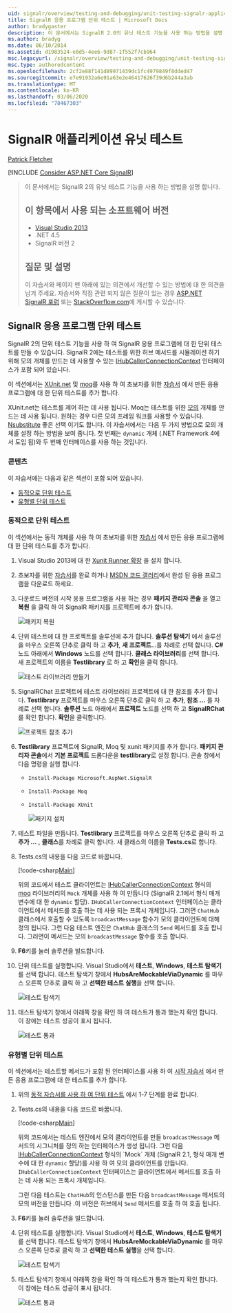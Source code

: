 ```yaml
---
uid: signalr/overview/testing-and-debugging/unit-testing-signalr-applications
title: SignalR 응용 프로그램 단위 테스트 | Microsoft Docs
author: bradygaster
description: 이 문서에서는 SignalR 2.0의 유닛 테스트 기능을 사용 하는 방법을 설명 합니다.
ms.author: bradyg
ms.date: 06/10/2014
ms.assetid: d1983524-e0d5-4ee6-9d87-1f552f7cb964
msc.legacyurl: /signalr/overview/testing-and-debugging/unit-testing-signalr-applications
msc.type: authoredcontent
ms.openlocfilehash: 2cf2e88f141d89971439dc1fc4979849f8dded47
ms.sourcegitcommit: e7e91932a6e91a63e2e46417626f39d6b244a3ab
ms.translationtype: MT
ms.contentlocale: ko-KR
ms.lasthandoff: 03/06/2020
ms.locfileid: "78467303"
---
```

# <a name="unit-testing-signalr-applications"></a>SignalR 애플리케이션 유닛 테스트

[Patrick Fletcher](https://github.com/pfletcher)

[!INCLUDE [Consider ASP.NET Core SignalR](~/includes/signalr/signalr-version-disambiguation.md)]

> 이 문서에서는 SignalR 2의 유닛 테스트 기능을 사용 하는 방법을 설명 합니다.
>
> ## <a name="software-versions-used-in-this-topic"></a>이 항목에서 사용 되는 소프트웨어 버전
>
>
> - [Visual Studio 2013](https://my.visualstudio.com/Downloads?q=visual%20studio%202013)
> - .NET 4.5
> - SignalR 버전 2
>
>
>
> ## <a name="questions-and-comments"></a>질문 및 설명
>
> 이 자습서와 페이지 맨 아래에 있는 의견에서 개선할 수 있는 방법에 대 한 의견을 남겨 주세요. 자습서와 직접 관련 되지 않은 질문이 있는 경우 [ASP.NET SignalR 포럼](https://forums.asp.net/1254.aspx/1?ASP+NET+SignalR) 또는 [StackOverflow.com](http://stackoverflow.com/)에 게시할 수 있습니다.

<a id="unit"></a>
## <a name="unit-testing-signalr-applications"></a>SignalR 응용 프로그램 단위 테스트

SignalR 2의 단위 테스트 기능을 사용 하 여 SignalR 응용 프로그램에 대 한 단위 테스트를 만들 수 있습니다. SignalR 2에는 테스트를 위한 허브 메서드를 시뮬레이션 하기 위해 모의 개체를 만드는 데 사용할 수 있는 [IHubCallerConnectionContext](https://msdn.microsoft.com/library/microsoft.aspnet.signalr.hubs.ihubcallerconnectioncontext(v=vs.118).aspx) 인터페이스가 포함 되어 있습니다.

이 섹션에서는 [XUnit.net](https://github.com/xunit/xunit) 및 [moq](https://github.com/Moq/moq4)를 사용 하 여 초보자를 위한 [자습서](../getting-started/tutorial-getting-started-with-signalr.md) 에서 만든 응용 프로그램에 대 한 단위 테스트를 추가 합니다.

XUnit.net는 테스트를 제어 하는 데 사용 됩니다. Moq는 테스트를 위한 [모의](http://en.wikipedia.org/wiki/Mock_object) 개체를 만드는 데 사용 됩니다. 원하는 경우 다른 모의 프레임 워크를 사용할 수 있습니다. [Nsubstitute](http://nsubstitute.github.io/) 좋은 선택 이기도 합니다. 이 자습서에서는 다음 두 가지 방법으로 모의 개체를 설정 하는 방법을 보여 줍니다. 첫 번째는 `dynamic` 개체 (.NET Framework 4에서 도입 됨)와 두 번째 인터페이스를 사용 하는 것입니다.

### <a name="contents"></a>콘텐츠

이 자습서에는 다음과 같은 섹션이 포함 되어 있습니다.

- [동적으로 단위 테스트](#dynamic)
- [유형별 단위 테스트](#type)

<a id="dynamic"></a>
### <a name="unit-testing-with-dynamic"></a>동적으로 단위 테스트

이 섹션에서는 동적 개체를 사용 하 여 초보자를 위한 [자습서](../getting-started/tutorial-getting-started-with-signalr.md) 에서 만든 응용 프로그램에 대 한 단위 테스트를 추가 합니다.

1. Visual Studio 2013에 대 한 [Xunit Runner 확장](https://visualstudiogallery.msdn.microsoft.com/463c5987-f82b-46c8-a97e-b1cde42b9099) 을 설치 합니다.
2. 초보자를 위한 [자습서](../getting-started/tutorial-getting-started-with-signalr.md)를 완료 하거나 [MSDN 코드 갤러리](https://code.msdn.microsoft.com/SignalR-Getting-Started-b9d18aa9)에서 완성 된 응용 프로그램을 다운로드 하세요.
3. 다운로드 버전의 시작 응용 프로그램을 사용 하는 경우 **패키지 관리자 콘솔** 을 열고 **복원** 을 클릭 하 여 SignalR 패키지를 프로젝트에 추가 합니다.

    ![패키지 복원](unit-testing-signalr-applications/_static/image1.png)
4. 단위 테스트에 대 한 프로젝트를 솔루션에 추가 합니다. **솔루션 탐색기** 에서 솔루션을 마우스 오른쪽 단추로 클릭 하 고 **추가**, **새 프로젝트**...를 차례로 선택 합니다. **C#** 노드 아래에서 **Windows** 노드를 선택 합니다. **클래스 라이브러리**를 선택 합니다. 새 프로젝트의 이름을 **Testlibrary** 로 하 고 **확인**을 클릭 합니다.

    ![테스트 라이브러리 만들기](unit-testing-signalr-applications/_static/image2.png)
5. SignalRChat 프로젝트에 테스트 라이브러리 프로젝트에 대 한 참조를 추가 합니다. **Testlibrary** 프로젝트를 마우스 오른쪽 단추로 클릭 하 고 **추가**, **참조 ...** 를 차례로 선택 합니다. **솔루션** 노드 아래에서 **프로젝트** 노드를 선택 하 고 **SignalRChat**를 확인 합니다. **확인**을 클릭합니다.

    ![프로젝트 참조 추가](unit-testing-signalr-applications/_static/image3.png)
6. **Testlibrary** 프로젝트에 SignalR, Moq 및 xunit 패키지를 추가 합니다. **패키지 관리자 콘솔**에서 **기본 프로젝트** 드롭다운을 **testlibrary**로 설정 합니다. 콘솔 창에서 다음 명령을 실행 합니다.

   - `Install-Package Microsoft.AspNet.SignalR`
   - `Install-Package Moq`
   - `Install-Package XUnit`

     ![패키지 설치](unit-testing-signalr-applications/_static/image4.png)
7. 테스트 파일을 만듭니다. **Testlibrary** 프로젝트를 마우스 오른쪽 단추로 클릭 하 고 **추가 ...** , **클래스**를 차례로 클릭 합니다. 새 클래스의 이름을 **Tests.cs**로 합니다.
8. Tests.cs의 내용을 다음 코드로 바꿉니다.

    [!code-csharp[Main](unit-testing-signalr-applications/samples/sample1.cs)]

    위의 코드에서 테스트 클라이언트는 [IHubCallerConnectionContext](https://msdn.microsoft.com/library/microsoft.aspnet.signalr.hubs.ihubcallerconnectioncontext(v=vs.118).aspx) 형식의 [moq](https://github.com/Moq/moq4) 라이브러리의 `Mock` 개체를 사용 하 여 만듭니다 (SignalR 2.1에서 형식 매개 변수에 대 한 `dynamic` 할당). `IHubCallerConnectionContext` 인터페이스는 클라이언트에서 메서드를 호출 하는 데 사용 되는 프록시 개체입니다. 그러면 `ChatHub` 클래스에서 호출할 수 있도록 `broadcastMessage` 함수가 모의 클라이언트에 대해 정의 됩니다. 그런 다음 테스트 엔진은 `ChatHub` 클래스의 `Send` 메서드를 호출 합니다. 그러면이 메서드는 모의 `broadcastMessage` 함수를 호출 합니다.
9. **F6**키를 눌러 솔루션을 빌드합니다.
10. 단위 테스트를 실행합니다. Visual Studio에서 **테스트**, **Windows**, **테스트 탐색기**를 선택 합니다. 테스트 탐색기 창에서 **HubsAreMockableViaDynamic** 를 마우스 오른쪽 단추로 클릭 하 고 **선택한 테스트 실행**을 선택 합니다.

    ![테스트 탐색기](unit-testing-signalr-applications/_static/image5.png)
11. 테스트 탐색기 창에서 아래쪽 창을 확인 하 여 테스트가 통과 했는지 확인 합니다. 이 창에는 테스트 성공이 표시 됩니다.

    ![테스트 통과](unit-testing-signalr-applications/_static/image6.png)

<a id="type"></a>
### <a name="unit-testing-by-type"></a>유형별 단위 테스트

이 섹션에서는 테스트할 메서드가 포함 된 인터페이스를 사용 하 여 [시작 자습서](../getting-started/tutorial-getting-started-with-signalr.md) 에서 만든 응용 프로그램에 대 한 테스트를 추가 합니다.

1. 위의 [동적 자습서를 사용 하 여 단위 테스트](#dynamic) 에서 1-7 단계를 완료 합니다.
2. Tests.cs의 내용을 다음 코드로 바꿉니다.

    [!code-csharp[Main](unit-testing-signalr-applications/samples/sample2.cs)]

    위의 코드에서는 테스트 엔진에서 모의 클라이언트를 만들 `broadcastMessage` 메서드의 시그니처를 정의 하는 인터페이스가 생성 됩니다. 그런 다음 [IHubCallerConnectionContext](https://msdn.microsoft.com/library/microsoft.aspnet.signalr.hubs.ihubcallerconnectioncontext(v=vs.118).aspx) 형식의 `Mock` 개체 (SignalR 2.1, 형식 매개 변수에 대 한 `dynamic` 할당)를 사용 하 여 모의 클라이언트를 만듭니다. `IHubCallerConnectionContext` 인터페이스는 클라이언트에서 메서드를 호출 하는 데 사용 되는 프록시 개체입니다.

    그런 다음 테스트는 `ChatHub`의 인스턴스를 만든 다음 `broadcastMessage` 메서드의 모의 버전을 만듭니다 .이 버전은 허브에서 `Send` 메서드를 호출 하 여 호출 됩니다.
3. **F6**키를 눌러 솔루션을 빌드합니다.
4. 단위 테스트를 실행합니다. Visual Studio에서 **테스트**, **Windows**, **테스트 탐색기**를 선택 합니다. 테스트 탐색기 창에서 **HubsAreMockableViaDynamic** 를 마우스 오른쪽 단추로 클릭 하 고 **선택한 테스트 실행**을 선택 합니다.

    ![테스트 탐색기](unit-testing-signalr-applications/_static/image7.png)
5. 테스트 탐색기 창에서 아래쪽 창을 확인 하 여 테스트가 통과 했는지 확인 합니다. 이 창에는 테스트 성공이 표시 됩니다.

    ![테스트 통과](unit-testing-signalr-applications/_static/image8.png)
